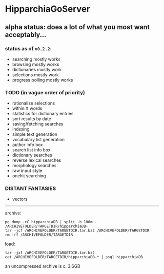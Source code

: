 # HipparchiaGoServer

## alpha status: does a lot of what you most want acceptably...

### status as of `v0.2.2`:

* searching mostly works 
* browsing mostly works 
* dictionaries mostly work 
* selections mostly work 
* progress polling mostly works

### TODO (in vague order of priority)
* rationalize selections
* within X words 
* statistics for dictionary entries
* sort results by date
* saving/fetching searches
* indexing
* simple text generation
* vocabulary list generation
* author info box
* search list info box
* dictionary searches
* reverse lexical searches
* morphology searches
* raw input style
* onehit searching

### DISTANT FANTASIES
* vectors

---

archive:
```
pg_dump -cC hipparchiaDB | split -b 100m - /ARCHIVEFOLDER/TARGETDIR/hipparchiaDB-
tar -jcf /ARCHIVEFOLDER/TARGETDIR.tar.bz2 /ARCHIVEFOLDER/TARGETDIR
rm -rf /ARCHIVEFOLDER/TARGETDIR
```

load:
```
tar -jxf /ARCHIVEFOLDER/TARGETDIR.tar.bz2
cat /ARCHIVEFOLDER/TARGETDIR/hipparchiaDB-* | psql hipparchiaDB
```

an uncompressed archive is c. 3.6GB
